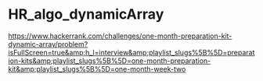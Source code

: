 # HR_algo_dynamicArray
https://www.hackerrank.com/challenges/one-month-preparation-kit-dynamic-array/problem?isFullScreen=true&amp;h_l=interview&amp;playlist_slugs%5B%5D=preparation-kits&amp;playlist_slugs%5B%5D=one-month-preparation-kit&amp;playlist_slugs%5B%5D=one-month-week-two
